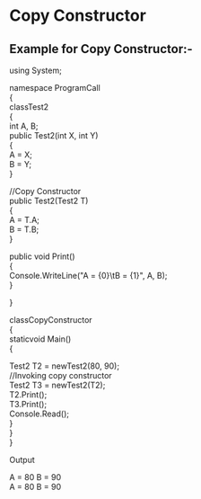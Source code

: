 # Copy Constructor

## Example for Copy Constructor:-

using System;

namespace ProgramCall  
{  
classTest2  
{  
int A, B;  
public Test2\(int X, int Y\)  
{  
A = X;  
B = Y;  
}

//Copy Constructor  
public Test2\(Test2 T\)  
{  
A = T.A;  
B = T.B;  
}

public void Print\(\)  
{  
Console.WriteLine\("A = {0}\tB = {1}", A, B\);  
}

}

classCopyConstructor  
{  
staticvoid Main\(\)  
{

Test2 T2 = newTest2\(80, 90\);  
//Invoking copy constructor  
Test2 T3 = newTest2\(T2\);  
T2.Print\(\);  
T3.Print\(\);  
Console.Read\(\);  
}  
}  
}

Output

A = 80 B = 90  
A = 80 B = 90

